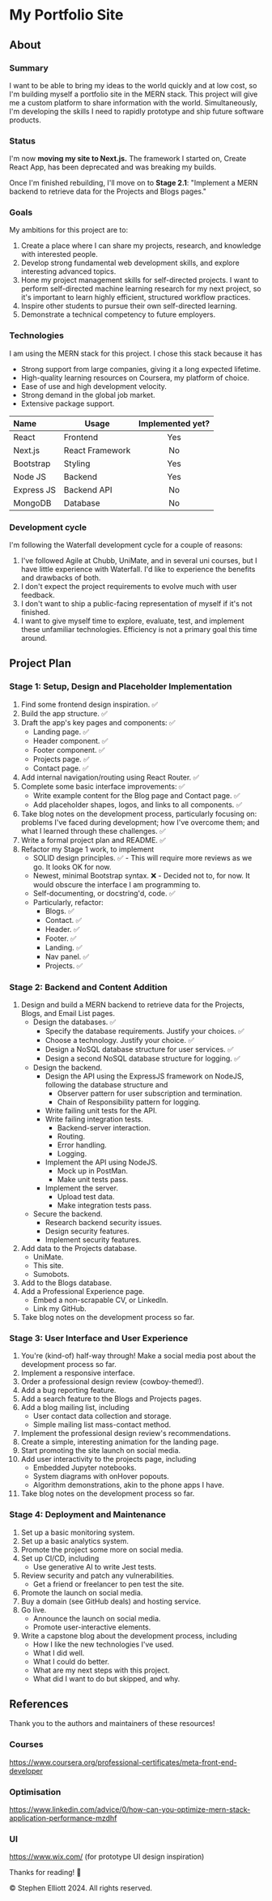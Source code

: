 # My Portfolio Site
## About
### Summary
I want to be able to bring my ideas to the world quickly and at low cost, so I'm building myself a portfolio site in the MERN stack. This project will give me a custom platform to share information with the world. Simultaneously, I'm developing the skills I need to rapidly prototype and ship future software products.

### Status
I'm now **moving my site to Next.js.** The framework I started on, Create React App, has been deprecated and was breaking my builds.

Once I'm finished rebuilding, I'll move on to  **Stage 2.1**: "Implement a MERN backend to retrieve data for the Projects and Blogs pages."

### Goals
My ambitions for this project are to:
1. Create a place where I can share my projects, research, and knowledge with interested people.
2. Develop strong fundamental web development skills, and explore interesting advanced topics.
3. Hone my project management skills for self-directed projects. I want to perform self-directed machine learning research for my next project, so it's important to learn highly efficient, structured workflow practices.
4. Inspire other students to pursue their own self-directed learning.
5. Demonstrate a technical competency to future employers.

### Technologies
I am using the MERN stack for this project. I chose this stack because it has
- Strong support from large companies, giving it a long expected lifetime.
- High-quality learning resources on Coursera, my platform of choice.
- Ease of use and high development velocity.
- Strong demand in the global job market.
- Extensive package support.

| Name          | Usage             | Implemented yet?  |
|:-             |-                  |:-:                |
| React         | Frontend          | Yes               |
| Next.js       | React Framework   | No                |
| Bootstrap     | Styling           | Yes               |
| Node JS       | Backend           | Yes               |
| Express JS    | Backend API       | No                |
| MongoDB       | Database          | No                |

### Development cycle
I'm following the Waterfall development cycle for a couple of reasons:
1. I've followed Agile at Chubb, UniMate, and in several uni courses, but I have little experience with Waterfall. I'd like to experience the benefits and drawbacks of both.
2. I don't expect the project requirements to evolve much with user feedback.
3. I don't want to ship a public-facing representation of myself if it's not finished.
4. I want to give myself time to explore, evaluate, test, and implement these unfamiliar technologies. Efficiency is not a primary goal this time around.

## Project Plan
### Stage 1: Setup, Design and Placeholder Implementation
1. Find some frontend design inspiration. ✅
2. Build the app structure. ✅
3. Draft the app's key pages and components: ✅
    - Landing page. ✅
    - Header component. ✅
    - Footer component. ✅
    - Projects page. ✅
    - Contact page. ✅
4. Add internal navigation/routing using React Router. ✅
5. Complete some basic interface improvements: ✅
    - Write example content for the Blog page and Contact page. ✅
    - Add placeholder shapes, logos, and links to all components. ✅
6. Take blog notes on the development process, particularly focusing on: problems I've faced during development; how I've overcome them; and what I learned through these challenges. ✅
7. Write a formal project plan and README. ✅
8. Refactor my Stage 1 work, to implement
    - SOLID design principles. ✅ - This will require more reviews as we go. It looks OK for now.
    - Newest, minimal Bootstrap syntax. ❌ - Decided not to, for now. It would obscure the interface I am programming to.
    - Self-documenting, or docstring'd, code. ✅
    - Particularly, refactor:
        - Blogs. ✅
        - Contact. ✅
        - Header. ✅
        - Footer. ✅
        - Landing. ✅
        - Nav panel. ✅
        - Projects. ✅

### Stage 2: Backend and Content Addition
1. Design and build a MERN backend to retrieve data for the Projects, Blogs, and Email List pages.
    - Design the databases. ✅
        - Specify the database requirements. Justify your choices. ✅
        - Choose a technology. Justify your choice. ✅
        - Design a NoSQL database structure for user services. ✅
        - Design a second NoSQL database structure for logging. ✅
    - Design the backend.
        - Design the API using the ExpressJS framework on NodeJS, following the database structure and
            - Observer pattern for user subscription and termination.
            - Chain of Responsibility pattern for logging.
        - Write failing unit tests for the API.
        - Write failing integration tests.
            - Backend-server interaction.
            - Routing.
            - Error handling.
            - Logging.
        - Implement the API using NodeJS.
            - Mock up in PostMan.
            - Make unit tests pass.
        - Implement the server.
            - Upload test data.
            - Make integration tests pass.
    - Secure the backend.
        - Research backend security issues.
        - Design security features.
        - Implement security features.
2. Add data to the Projects database.
    - UniMate.
    - This site.
    - Sumobots.
3. Add to the Blogs database.
4. Add a Professional Experience page.
    - Embed a non-scrapable CV, or LinkedIn.
    - Link my GitHub.
5. Take blog notes on the development process so far.

### Stage 3: User Interface and User Experience
1. You're (kind-of) half-way through! Make a social media post about the development process so far.
2. Implement a responsive interface.
3. Order a professional design review (cowboy-themed!).
4. Add a bug reporting feature.
5. Add a search feature to the Blogs and Projects pages.
6. Add a blog mailing list, including
    - User contact data collection and storage.
    - Simple mailing list mass-contact method.
7. Implement the professional design review's recommendations.
8. Create a simple, interesting animation for the landing page.
9. Start promoting the site launch on social media.
10. Add user interactivity to the projects page, including
    - Embedded Jupyter notebooks.
    - System diagrams with onHover popouts.
    - Algorithm demonstrations, akin to the phone apps I have.
11. Take blog notes on the development process so far.

### Stage 4: Deployment and Maintenance
1. Set up a basic monitoring system.
2. Set up a basic analytics system.
3. Promote the project some more on social media.
4. Set up CI/CD, including
    - Use generative AI to write Jest tests.
5. Review security and patch any vulnerabilities.
    - Get a friend or freelancer to pen test the site.
6. Promote the launch on social media.
7. Buy a domain (see GitHub deals) and hosting service.
8. Go live.
    - Announce the launch on social media.
    - Promote user-interactive elements.
9. Write a capstone blog about the development process, including
    - How I like the new technologies I've used.
    - What I did well.
    - What I could do better.
    - What are my next steps with this project.
    - What did I want to do but skipped, and why.

## References
Thank you to the authors and maintainers of these resources!

### Courses
https://www.coursera.org/professional-certificates/meta-front-end-developer

### Optimisation
https://www.linkedin.com/advice/0/how-can-you-optimize-mern-stack-application-performance-mzdhf

### UI
https://www.wix.com/ (for prototype UI design inspiration)



Thanks for reading! 🤠

©️ Stephen Elliott 2024. All rights reserved.
